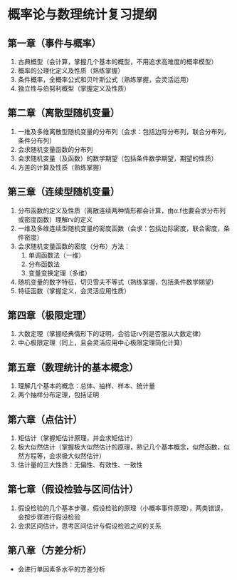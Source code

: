 # 概率论与数理统计复习提纲  

## 第一章（事件与概率）
1. 古典概型（会计算，掌握几个基本的概型，不用追求高难度的概率模型）
2. 概率的公理化定义及性质（熟练掌握）
3. 条件概率，全概率公式和贝叶斯公式（熟练掌握，会灵活运用）
4. 独立性与伯努利概型（掌握定义及性质）

## 第二章（离散型随机变量）
1. 一维及多维离散型随机变量的分布列（会求：包括边际分布列，联合分布列，条件分布列）
2. 会求随机变量函数的分布列
3. 会求随机变量（及函数）的数学期望（包括条件数学期望，期望的性质）
4. 方差的计算及性质（熟练掌握）

## 第三章（连续型随机变量）
1. 分布函数的定义及性质（离散连续两种情形都会计算，由α.f也要会求分布列或密度函数）理解rv的定义
2. 一维及多维连续型随机变量的密度函数（会求：包括边际密度，联合密度，条件密度）
3. 会求随机变量函数的密度（分布）方法：
    1. 单调函数法（一维）
    2. 分布函数法
    3. 变量变换定理（多维）
4. 随机变量的数字特征，切贝雪夫不等式（熟练掌握，包括条件数学期望）
5. 特征函数（掌握定义，会灵活应用性质）

## 第四章（极限定理）
1. 大数定理（掌握经典情形下的证明，会验证rv列是否服从大数定律）
2. 中心极限定理（同上，且会灵活应用中心极限定理简化计算）

## 第五章（数理统计的基本概念）
1. 理解几个基本的概念：总体、抽样、样本、统计量
2. 两个抽样分布定理，包括证明

## 第六章（点估计）
1. 矩估计（掌握矩估计原理，并会求矩估计）
2. 极大似然估计（掌握极大似然估计的原理，熟记几个基本概念，似然函数，似然方程等，会求极大似然估计）
3. 估计量的三大性质：无偏性、有效性、一致性

## 第七章（假设检验与区间估计）
1. 假设检验的几个基本步骤，假设检验的原理（小概率事件原理），两类错误，会按步骤进行假设检验
2. 会求区间估计，思考区间估计与假设检验之间的关系

## 第八章（方差分析）
- 会进行单因素多水平的方差分析